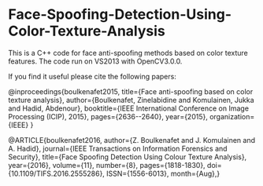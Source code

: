 # Face-Spoofing-Detection-Using-Color-Texture-Analysis
This is a C++ code for face anti-spoofing methods based on color texture features. 
The code run on VS2013 with OpenCV3.0.0.

If you find it useful please cite the following papers:

@inproceedings{boulkenafet2015, title={Face anti-spoofing based on color texture analysis}, author={Boulkenafet, Zinelabidine and Komulainen, Jukka and Hadid, Abdenour}, booktitle={IEEE International Conference on Image Processing (ICIP), 2015}, pages={2636--2640}, year={2015}, organization={IEEE} }

@ARTICLE{boulkenafet2016, author={Z. Boulkenafet and J. Komulainen and A. Hadid}, journal={IEEE Transactions on Information Forensics and Security}, title={Face Spoofing Detection Using Colour Texture Analysis}, year={2016}, volume={11}, number={8}, pages={1818-1830}, doi={10.1109/TIFS.2016.2555286}, ISSN={1556-6013}, month={Aug},}
